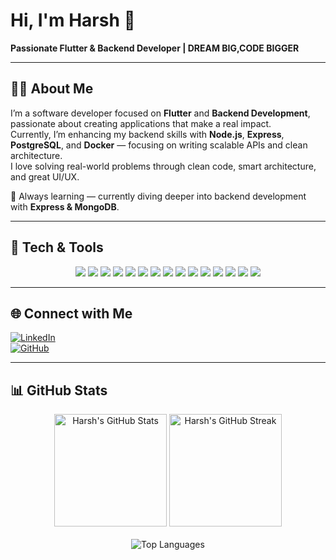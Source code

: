 
<!-- ============================= -->
<!--          INTRODUCTION         -->
<!-- ============================= -->

# Hi, I'm Harsh 👋  
**Passionate Flutter & Backend Developer |  DREAM BIG,CODE BIGGER**

---

<!-- ============================= -->
<!--             ABOUT ME          -->
<!-- ============================= -->

## 👨‍💻 About Me  
I’m a software developer focused on **Flutter** and **Backend Development**, passionate about creating applications that make a real impact.  
Currently, I’m enhancing my backend skills with **Node.js**, **Express**, **PostgreSQL**, and **Docker** — focusing on writing scalable APIs and clean architecture.  
I love solving real-world problems through clean code, smart architecture, and great UI/UX.  

🎯 Always learning — currently diving deeper into backend development with **Express & MongoDB**.

---

<!-- ============================= -->
<!--         TECH & TOOLS          -->
<!-- ============================= -->

## 🧰 Tech & Tools  

<p align="center">
  <img src="https://img.shields.io/badge/Flutter-02569B?logo=flutter&logoColor=white" />
  <img src="https://img.shields.io/badge/Firebase-FFCA28?logo=firebase&logoColor=black" />
  <img src="https://img.shields.io/badge/Supabase-3FCF8E?logo=supabase&logoColor=white" />
  <img src="https://img.shields.io/badge/Node.js-339933?logo=node.js&logoColor=white" />
  <img src="https://img.shields.io/badge/Express.js-000000?logo=express&logoColor=white" />
  <img src="https://img.shields.io/badge/Drizzle%20ORM-FFB74D?logo=databricks&logoColor=white" />
  <img src="https://img.shields.io/badge/PostgreSQL-4169E1?logo=postgresql&logoColor=white" />
  <img src="https://img.shields.io/badge/MySQL-4479A1?logo=mysql&logoColor=white" />
  <img src="https://img.shields.io/badge/MongoDB-47A248?logo=mongodb&logoColor=white" />
  <img src="https://img.shields.io/badge/Java-007396?logo=java&logoColor=white" />
  <img src="https://img.shields.io/badge/Postman-FF6C37?logo=postman&logoColor=white" />
  <img src="https://img.shields.io/badge/Docker-2496ED?logo=docker&logoColor=white" />
  <img src="https://img.shields.io/badge/VSCode-0078D4?logo=visual-studio-code&logoColor=white" />
  <img src="https://img.shields.io/badge/Git-F05032?logo=git&logoColor=white" />
  <img src="https://img.shields.io/badge/GitHub-181717?logo=github&logoColor=white" />
</p>



---





## 🌐 Connect with Me  

[![LinkedIn](https://img.shields.io/badge/LinkedIn-0077B5?logo=linkedin&logoColor=white)](https://www.linkedin.com/in/harsh-rao-8a4b44369/)  
[![GitHub](https://img.shields.io/badge/GitHub-181717?logo=github&logoColor=white)](https://github.com/Harsh-rao18)  

---

<!-- ============================= -->
<!--           GITHUB STATS        -->
<!-- ============================= -->

## 📊 GitHub Stats  

<p align="center">
  <!-- GitHub Stats -->
  <img 
    src="https://github-readme-stats.vercel.app/api?username=Harsh-rao18&show_icons=true&theme=tokyonight&hide_border=true&count_private=true" 
    alt="Harsh's GitHub Stats" 
    height="180" 
  />
  <!-- GitHub Streak -->
  <img 
    src="https://streak-stats.demolab.com?user=Harsh-rao18&theme=tokyonight&hide_border=true&v=1" 
    alt="Harsh's GitHub Streak" 
    height="180" 
  />
  <!-- Top Languages -->
  <br><br>
  <img 
    src="https://github-readme-stats.vercel.app/api/top-langs/?username=Harsh-rao18&layout=compact&theme=tokyonight&hide_border=true" 
    alt="Top Languages" 
  />
</p>


